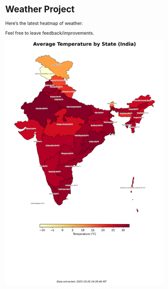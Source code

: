 # Weather Project

Here’s the latest heatmap of weather:

Feel free to leave feedback/improvements.

![India Heatmap](docs/assets/india_heatmap.png?v=FDE0E7)
